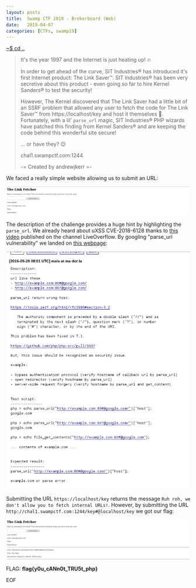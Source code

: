 ```yaml
---
layout: posts
title:  Swamp CTF 2019 - Brokerboard (Web)
date:   2019-04-07
categories: [CTFs, swamp19]
---
```


[~$ cd ..](/ctfs/swamp19/2019/04/07/index.html)

>It's the year 1997 and the Internet is just heating up! :fire:
>
>In order to get ahead of the curve, SIT Industries® has introduced it's first Internet product: The Link Saver™. SIT Industries® has been very secretive about this product - even going so far to hire Kernel Sanders® to test the security!
>
>However, The Kernel discovered that The Link Saver had a little bit of an SSRF problem that allowed any user to fetch the code for The Link Saver™ from https://localhost/key and host it themselves :grimacing:. Fortunately, with a lil' `parse_url` magic, SIT Industries® PHP wizards have patched this finding from Kernel Sanders® and are keeping the code behind this wonderful site secure!
>
>... or have they? :wink:
>
>chal1.swampctf.com:1244
>
>-= Created by andrewjkerr =-

We faced a really simple website allowing us to submit an URL:

![form0](/assets/res/CTFs/swamp19/brokerboard/form0.png)

The description of the challenge provides a huge hint by highlighting the `parse_url`. We already heard about uXSS CVE-2018-6128 thanks to [this video](https://www.youtube.com/watch?v=0uejy9aCNbI) published on the channel LiveOverflow. By googling "parse_url vulnerability" we landed on [this webpage](https://bugs.php.net/bug.php?id=73192):

![bug](/assets/res/CTFs/swamp19/brokerboard/bug.png)

Submitting the URL `https://localhost/key` returns the message `Ruh roh, we don't allow you to fetch internal URLs!`. However, by submitting the URL `http://chal1.swampctf.com:1244/key#@localhost/key` we got our flag:

![form1](/assets/res/CTFs/swamp19/brokerboard/form1.png)

FLAG: **flag{y0u_cANn0t_TRU5t_php}**

EOF
